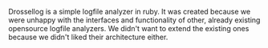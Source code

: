 Drossellog is a simple logfile analyzer in ruby. It was created because we were unhappy with the interfaces and functionality of other, already existing opensource logfile analyzers. We didn't want to extend the existing ones because we didn't liked their architecture either.